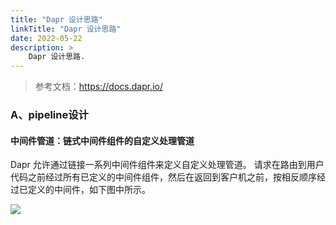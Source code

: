 ```yaml
---
title: "Dapr 设计思路"
linkTitle: "Dapr 设计思路"
date: 2022-05-22
description: >
    Dapr 设计思路.
---
```


> 参考文档：https://docs.dapr.io/


### A、pipeline设计

#### 中间件管道：链式中间件组件的自定义处理管道

Dapr 允许通过链接一系列中间件组件来定义自定义处理管道。 请求在路由到用户代码之前经过所有已定义的中间件组件，然后在返回到客户机之前，按相反顺序经过已定义的中间件，如下图中所示。

![](https://docs.dapr.io/images/middleware.png)
